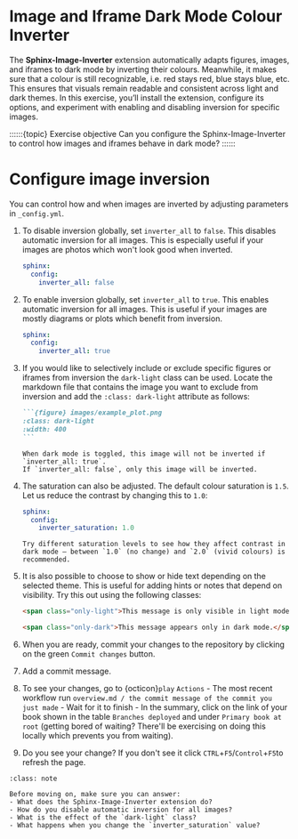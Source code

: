 # Image and Iframe Dark Mode Colour Inverter

The **Sphinx-Image-Inverter** extension automatically adapts figures, images, and iframes to dark mode by inverting their colours. Meanwhile, it makes sure that a colour is still recognizable, i.e. red stays red, blue stays blue, etc. This ensures that visuals remain readable and consistent across light and dark themes. In this exercise, you’ll install the extension, configure its options, and experiment with enabling and disabling inversion for specific images.

::::::{topic} Exercise objective
Can you configure the Sphinx-Image-Inverter to control how images and iframes behave in dark mode?
::::::

# Configure image inversion

You can control how and when images are inverted by adjusting parameters in `_config.yml`. 

1. To disable inversion globally, set `inverter_all` to `false`. This disables automatic inversion for all images. This is especially useful if your images are photos which won't look good when inverted.

   ```yaml
   sphinx:
     config:
       inverter_all: false
   ```

2. To enable inversion globally, set `inverter_all` to `true`. This enables automatic inversion for all images. This is useful if your images are mostly diagrams or plots which benefit from inversion.

   ```yaml
   sphinx:
     config:
       inverter_all: true
   ```

3. If you would like to selectively include or exclude specific figures or iframes from inversion the `dark-light` class can be used. Locate the markdown file that contains the image you want to exclude from inversion and add the `:class: dark-light` attribute as follows:

   ````md
   ```{figure} images/example_plot.png
   :class: dark-light
   :width: 400
   ```
   ````

   ```{note}
   When dark mode is toggled, this image will not be inverted if `inverter_all: true`.  
   If `inverter_all: false`, only this image will be inverted.
   ```

4. The saturation can also be adjusted. The default colour saturation is `1.5`. Let us reduce the contrast by changing this to `1.0`:

   ```yaml
   sphinx:
     config:
       inverter_saturation: 1.0
   ```

   ```{tip}
   Try different saturation levels to see how they affect contrast in dark mode — between `1.0` (no change) and `2.0` (vivid colours) is recommended.
   ```

5. It is also possible to choose to show or hide text depending on the selected theme. This is useful for adding hints or notes that depend on visibility. Try this out using the following classes:

   ```html
   <span class="only-light">This message is only visible in light mode.</span>

   <span class="only-dark">This message appears only in dark mode.</span>
   ```

6. When you are ready, commit your changes to the repository by clicking on the green `Commit changes` button.

7. Add a commit message.

8. To see your changes, go to {octicon}`play` `Actions` - The most recent workflow run `overview.md / the commit message of the commit you just made` - Wait for it to finish - In the summary, click on the link of your book shown in the table `Branches deployed` and under `Primary book at root` (getting bored of waiting? There'll be exercising on doing this locally which prevents you from waiting).

9. Do you see your change? If you don't see it click `CTRL`+`F5`/`Control`+`F5`to refresh the page.


```{admonition} Check your understanding
:class: note

Before moving on, make sure you can answer:
- What does the Sphinx-Image-Inverter extension do?  
- How do you disable automatic inversion for all images?  
- What is the effect of the `dark-light` class?  
- What happens when you change the `inverter_saturation` value?  
```